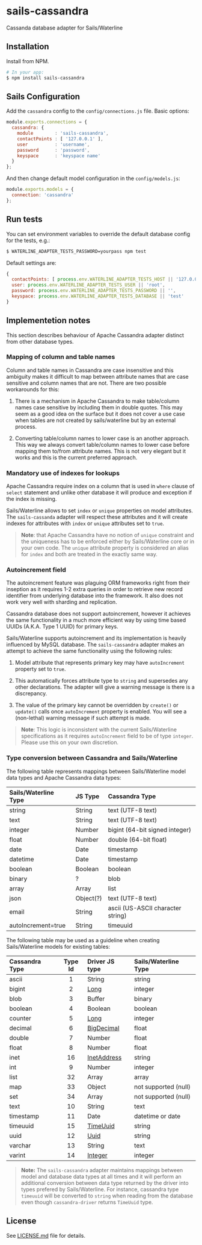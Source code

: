 # sails-cassandra
Cassanda database adapter for Sails/Waterline


## Installation

Install from NPM.

```bash
# In your app:
$ npm install sails-cassandra
```

## Sails Configuration

Add the `cassandra` config to the `config/connections.js` file. Basic options:

```javascript
module.exports.connections = {
  cassandra: {
    module        : 'sails-cassandra',
    contactPoints : [ '127.0.0.1' ],
    user          : 'username',
    password      : 'password',
    keyspace      : 'keyspace name'
  }
};
```

And then change default model configuration in the `config/models.js`:

```javascript
module.exports.models = {
  connection: 'cassandra'
};
```

## Run tests

You can set environment variables to override the default database config for
the tests, e.g.:

```sh
$ WATERLINE_ADAPTER_TESTS_PASSWORD=yourpass npm test
```


Default settings are:

```javascript
{
  contactPoints: [ process.env.WATERLINE_ADAPTER_TESTS_HOST || '127.0.0.1' ],
  user: process.env.WATERLINE_ADAPTER_TESTS_USER || 'root',
  password: process.env.WATERLINE_ADAPTER_TESTS_PASSWORD || '',
  keyspace: process.env.WATERLINE_ADAPTER_TESTS_DATABASE || 'test'
}
```

## Implementetion notes
This section describes behaviour of Apache Cassandra adapter distinct from other
database types.


### Mapping of column and table names
Column and table names in Cassandra are case insensitive and this ambiguity
makes it difficult to map between attribute names that are case sensitive and
column names that are not. There are two possible workarounds for this:

1. There is a mechanism in Apache Cassandra to make table/column names case
   sensitive by including them in double quotes. This may seem as a good idea on
   the surface but it does not cover a use case when tables are not created by
   sails/waterline but by an external process.
 
2. Converting table/column names to lower case is an another approach. This way
   we always convert table/column names to lower case before mapping them
   to/from attribute names. This is not very elegant but it works and this is
   the current preferred approach.


### Mandatory use of indexes for lookups
Apache Cassandra require index on a column that is used in `where` clause of
`select` statement and unlike other database it will produce and exception if
the index is missing.

Sails/Waterline allows to set `index` or `unique` properties on model
attributes. The `sails-cassanda` adapter will respect these attributes and it
will create indexes for attributes with `index` or `unique` attributes set to
`true`.

> **Note**: that Apache Cassandra have no notion of `unique` constraint and
> the uniqueness has to be enforced either by Sails/Waterline core or in your
> own code. The `unique` attribute property is considered an alias for `index`
> and both are treated in the exactly same way.


### Autoincrement field
The autoincrement feature was plaguing ORM frameworks right from their inseption
as it requires 1-2 extra queries in order to retrieve new record identifier from
underlying database into the framework. It also does not work very well with
sharding and replication.

Cassandra database does not support autoincrement, however it achieves the same
functionality in a much more efficient way by using time based UUIDs (A.K.A.
Type 1 UUID) for primary keys.

Sails/Waterline supports autoincrement and its implementation is heavily
influenced by MySQL database. The `sails-cassandra` adapter makes an attempt to
achieve the same functionality using the following rules:

1. Model attribute that represents primary key may have `autoIncrement`
   property set to `true`.

2. This automatically forces attribute type to `string` and supersedes any other
   declarations. The adapter will give a warning message is there is a
   discrepancy.

3. The value of the primary key cannot be overridden by `create()` or `update()`
   calls once `autoIncrement` property is enabled. You will see a (non-lethal)
   warning message if such attempt is made.

> **Note**: This logic is inconsistent with the current Sails/Waterline
> specifications as it requires `autoIncrement` field to be of type `integer`.
> Please use this on your own discretion. 


### Type conversion between Cassandra and Sails/Waterline
The following table represents mappings between Sails/Waterline model data types
and Apache Cassandra data types:

| Sails/Waterline Type | JS Type  | Cassandra Type                    |
|:---------------------|:---------|:----------------------------------|
| string               | String   | text (UTF-8 text)                 |
| text                 | String   | text (UTF-8 text)                 |
| integer              | Number   | bigint (64-bit signed integer)    |
| float                | Number   | double (64-bit float)             |
| date                 | Date     | timestamp                         |
| datetime             | Date     | timestamp                         |
| boolean              | Boolean  | boolean                           |
| binary               | ?        | blob                              |
| array                | Array    | list<text>                        |
| json                 | Object(?)| text (UTF-8 text)                 |
| email                | String   | ascii (US-ASCII character string) |
| autoIncrement=true   | String   | timeuuid                          |


The following table may be used as a guideline when creating Sails/Waterline
models for existing tables:

| Cassandra Type | Type Id | Driver JS type | Sails/Waterline Type |
|:---------------|:-------:|:---------------|:---------------------|
| ascii          | 1       | String         | string               |
| bigint         | 2       | [Long]         | integer              |
| blob           | 3       | Buffer         | binary               |
| boolean        | 4       | Boolean        | boolean              |
| counter        | 5       | [Long]         | integer              |
| decimal        | 6       | [BigDecimal]   | float                |
| double         | 7       | Number         | float                |
| float          | 8       | Number         | float                |
| inet           | 16      | [InetAddress]  | string               |
| int            | 9       | Number         | integer              |
| list           | 32      | Array          | array                |
| map            | 33      | Object         | not supported (null) |
| set            | 34      | Array          | not supported (null) |
| text           | 10      | String         | text                 |
| timestamp      | 11      | Date           | datetime or date     |
| timeuuid       | 15      | [TimeUuid]     | string               |
| uuid           | 12      | [Uuid]         | string               |
| varchar        | 13      | String         | text                 |
| varint         | 14      | [Integer]      | integer              |

[Long]: http://www.datastax.com/drivers/nodejs/2.0/module-types-Long.html

[BigDecimal]: http://www.datastax.com/drivers/nodejs/2.0/module-types-BigDecimal.html

[InetAddress]: http://www.datastax.com/drivers/nodejs/2.0/module-types-InetAddress.html

[TimeUuid]: http://www.datastax.com/drivers/nodejs/2.0/module-types-TimeUuid.html

[Uuid]: http://www.datastax.com/drivers/nodejs/2.0/module-types-Uuid.html

[Integer]: http://www.datastax.com/drivers/nodejs/2.0/module-types-Integer.html

> **Note:** The `sails-cassandra` adapter maintains mappings between model and
> database data types at all times and it will perform an additional conversion
> between data type returned by the driver into types prefered by
> Sails/Waterline. For instance, cassandra type `timeuuid` will be converted to
> `string` when reading from the database even though `cassandra-driver` returns
> `TimeUuid` type.


## License
See [LICENSE.md](./LICENSE.md) file for details.

